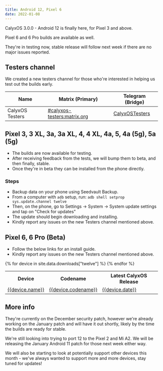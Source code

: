 ```yaml
---
title: Android 12, Pixel 6
date: 2022-01-08
---
```


CalyxOS 3.0.0 - Android 12 is finally here, for Pixel 3 and above.

Pixel 6 and 6 Pro builds are available as well.

They're in testing now, stable release will follow next week if there are no major issues reported.

## Testers channel

We created a new testers channel for those who're interested in helping us test out the builds early.

| Name | Matrix (Primary) | Telegram (Bridge) |
| ---- | ------ | -------- |
| CalyxOS Testers | [#calyxos-testers:matrix.org](https://app.element.io/#/room/#calyxos-testers:matrix.org) | [CalyxOSTesters](https://t.me/CalyxOSTesters) |

## Pixel 3, 3 XL, 3a, 3a XL, 4, 4 XL, 4a, 5, 4a (5g), 5a (5g)

* The builds are now available for testing.
* After receiving feedback from the tests, we will bump them to beta, and then finally, stable.
* Once they're in beta they can be installed from the phone directly.

### Steps
* Backup data on your phone using Seedvault Backup.
* From a computer with `adb` setup, run:
  `adb shell setprop sys.update.channel twelve`
* Then, on the phone, go to Settings -> System -> System update settings
  and tap on "Check for updates"
* The update should begin downloading and installing.
* Kindly report any issues on the new Testers channel mentioned above.

## Pixel 6, 6 Pro (Beta)

* Follow the below links for an install guide.
* Kindly report any issues on the new Testers channel mentioned above.

<table class="table table-striped download">
<tr>
<th>Device</th>
<th>Codename</th>
<th>Latest CalyxOS Release</th>
</tr>
{% for device in site.data.downloads["twelve"] %}
<tr>
<td><a href="{{ '/install/devices/' | append: device.codename | relative_url }}">{{device.name}}</a></td>
<td><a href="{{ '/install/devices/' | append: device.codename | relative_url }}">{{device.codename}}</a></td>
<td><a href="{{ '/install/devices/' | append: device.codename | relative_url }}">{{device.date}}</a></td>
</tr>
{% endfor %}
</table>

## More info

They're currently on the December security patch, however we're already working on the January patch
and will have it out shortly, likely by the time the builds are ready for stable.

We're still looking into trying to port 12 to the Pixel 2 and Mi A2.
We will be releasing the January Android 11 patch for those next week either way.

We will also be starting to look at potentially support other devices this month - we've always
wanted to support more and more devices, stay tuned for updates!
